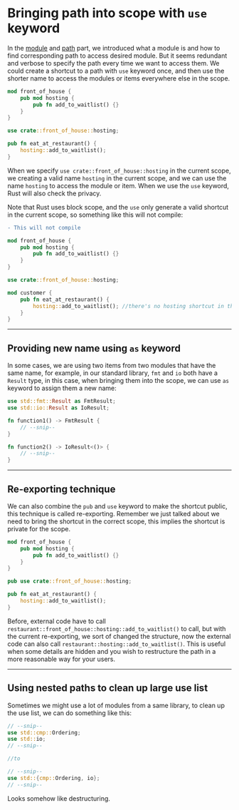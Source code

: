 # Bringing path into scope with ```use``` keyword

In the [module](./module.md) and [path](./paths_and_pub.md) part, we introduced what a module is and how to find corresponding path to access desired module. But it seems redundant and verbose to specify the path every time we want to access them. We could create a shortcut to a path with ```use``` keyword once, and then use the shorter name to access the modules or items everywhere else in the scope.

```rust
mod front_of_house {
    pub mod hosting {
        pub fn add_to_waitlist() {}
    }
}

use crate::front_of_house::hosting;

pub fn eat_at_restaurant() {
    hosting::add_to_waitlist();
}
```

When we specify ```use crate::front_of_house::hosting``` in the current scope, we creating a valid name ```hosting``` in the current scope, and we can use the name ```hosting``` to access the module or item. When we use the ```use``` keyword, Rust will also check the privacy.

Note that Rust uses block scope, and the ```use``` only generate a valid shortcut in the current scope, so something like this will not compile:

```diff
- This will not compile
```

```rust
mod front_of_house {
    pub mod hosting {
        pub fn add_to_waitlist() {}
    }
}

use crate::front_of_house::hosting;

mod customer {
    pub fn eat_at_restaurant() {
        hosting::add_to_waitlist(); //there's no hosting shortcut in the customer scope
    }
}
```

---

## Providing new name using ```as``` keyword

In some cases, we are using two items from two modules that have the same name, for example, in our standard library, ```fmt``` and ```io``` both have a ```Result``` type, in this case, when bringing them into the scope, we can use ```as``` keyword to assign them a new name:

```rust
use std::fmt::Result as FmtResult;
use std::io::Result as IoResult;

fn function1() -> FmtResult {
    // --snip--
}

fn function2() -> IoResult<()> {
    // --snip--
}

```

---

## Re-exporting technique

We can also combine the ```pub``` and ```use``` keyword to make the shortcut public, this technique is called re-exporting. Remember we just talked about we need to bring the shortcut in the correct scope, this implies the shortcut is private for the scope.

```rust
mod front_of_house {
    pub mod hosting {
        pub fn add_to_waitlist() {}
    }
}

pub use crate::front_of_house::hosting;

pub fn eat_at_restaurant() {
    hosting::add_to_waitlist();
}
```

Before, external code have to call ```restaurant::front_of_house::hosting::add_to_waitlist()``` to call, but with the current re-exporting, we sort of changed the structure, now the external code can also call ```restaurant::hosting::add_to_waitlist()```. This is useful when some details are hidden and you wish to restructure the path in a more reasonable way for your users.

---

## Using nested paths to clean up large use list

Sometimes we might use a lot of modules from a same library, to clean up the use list, we can do something like this:

```rust
// --snip--
use std::cmp::Ordering;
use std::io;
// --snip--

//to

// --snip--
use std::{cmp::Ordering, io};
// --snip--

```

Looks somehow like destructuring.
